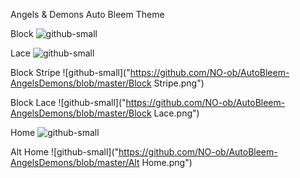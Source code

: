 Angels & Demons
Auto Bleem Theme

Block
![github-small](https://github.com/NO-ob/AutoBleem-AngelsDemons/blob/master/Block.png)

Lace
![github-small](https://github.com/NO-ob/AutoBleem-AngelsDemons/blob/master/Lace.png)

Block Stripe
![github-small]("https://github.com/NO-ob/AutoBleem-AngelsDemons/blob/master/Block Stripe.png")

Block Lace
![github-small]("https://github.com/NO-ob/AutoBleem-AngelsDemons/blob/master/Block Lace.png")

Home
![github-small]("https://github.com/NO-ob/AutoBleem-AngelsDemons/blob/master/Home.png")

Alt Home
![github-small]("https://github.com/NO-ob/AutoBleem-AngelsDemons/blob/master/Alt Home.png")
